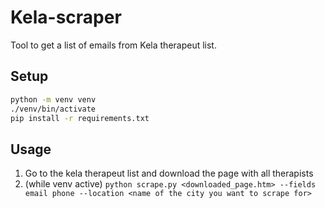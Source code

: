 # Kela-scraper

Tool to get a list of emails from Kela therapeut list.


## Setup

```sh
python -m venv venv
./venv/bin/activate
pip install -r requirements.txt
```

## Usage

1. Go to the kela therapeut list and download the page with all therapists
2. (while venv active) `python scrape.py <downloaded_page.htm> --fields email phone --location <name of the city you want to scrape for>`
